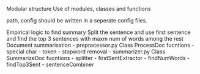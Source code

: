Modular structure
Use of modules, classes and functions

path, config should be written in a seperate config files.

Empirical logic to find summary 
Split the sentence and use first sentence and find the top 3 sentences with maxm num of words among the rest
Document summarisation
	- preprocessor.py
		Class ProcessDoc
			fucntions
			- special char
			- token
			- stopword removal
	- summarizer.py
		Class SummarizeDoc
			fucntions
			- splitter
			- firstSentExtractor
			- findNumWords
			- findTop3Sent
			- sentenceCombiner
